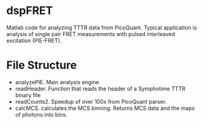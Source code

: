 dspFRET
=======
Matlab code for analyzing TTTR data from PicoQuant. Typical application is analysis of single pair FRET measurements with pulsed interleaved excitation (PIE-FRET).

File Structure
==============
- analyzePIE. Main analysis engine
- readHeader. Function that reads the header of a Symphotime TTTR binary file
- readCounts2. Speedup of over 100x from PicoQuant parser.
- calcMCS. calculates the MCS binning. Returns MCS data and the maps of photons into bins.